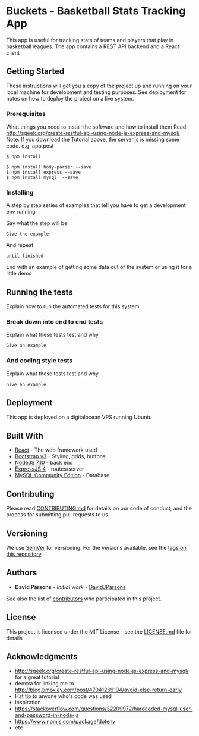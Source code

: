 # Buckets - Basketball Stats Tracking App

This app is useful for tracking stats of teams and players that play in basketball leagues. The app contains a REST API backend and a React client

## Getting Started

These instructions will get you a copy of the project up and running on your local machine for development and testing purposes. See deployment for notes on how to deploy the project on a live system.

### Prerequisites

What things you need to install the software and how to install them
Read: http://sgeek.org/create-restful-api-using-node-js-express-and-mysql/
Note: If you download the Tutorial above, the server.js is missing some code. e.g. app.post

```
$ npm install
 
$ npm install body-parser --save
$ npm install express --save
$ npm install mysql  --save

```

### Installing

A step by step series of examples that tell you have to get a development env running

Say what the step will be

```
Give the example
```

And repeat

```
until finished
```

End with an example of getting some data out of the system or using it for a little demo

## Running the tests

Explain how to run the automated tests for this system

### Break down into end to end tests

Explain what these tests test and why

```
Give an example
```

### And coding style tests

Explain what these tests test and why

```
Give an example
```

## Deployment

This app is deployed on a digitalocean VPS running Ubuntu

## Built With

* [React](https://facebook.github.io/react/) - The web framework used
* [Bootstrap v3](getbootstrap.com) - Styling, grids, buttons
* [NodeJS 7.10](https://nodejs.org) - back end
* [ExpressJS 4](https://expressjs.com) - routes/server
* [MySQL Community Edition](https://www.mysql.com/products/community/) - Database

## Contributing

Please read [CONTRIBUTING.md]() for details on our code of conduct, and the process for submitting pull requests to us.

## Versioning

We use [SemVer](http://semver.org/) for versioning. For the versions available, see the [tags on this repository](https://github.com/your/project/tags). 

## Authors

* **David Parsons** - *Initial work* - [DavidJParsons](https://github.com/davidjparsons)

See also the list of [contributors](https://github.com/your/project/contributors) who participated in this project.

## License

This project is licensed under the MIT License - see the [LICENSE.md](LICENSE.md) file for details

## Acknowledgments

* http://sgeek.org/create-restful-api-using-node-js-express-and-mysql/ for a great tutorial
* deoxxa for linking me to http://blog.timoxley.com/post/47041269194/avoid-else-return-early 
* Hat tip to anyone who's code was used
* Inspiration
* https://stackoverflow.com/questions/32209972/hardcoded-mysql-user-and-password-in-node-js
* https://www.npmjs.com/package/dotenv
* etc

